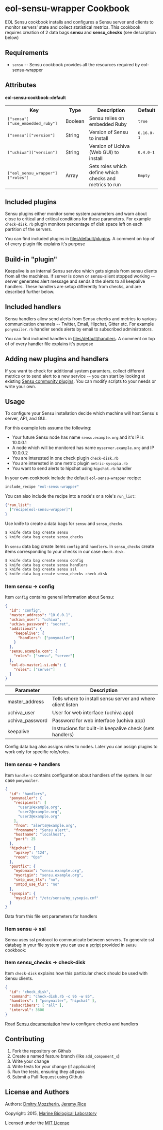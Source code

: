 eol-sensu-wrapper Cookbook
===========================

EOL Sensu cookbook installs and configures a Sensu server and clients to
monitor servers' state and collect statistical metrics. This cookbook requires
creation of  2 data bags **sensu** and **sensu_checks** (see description below)

Requirements
------------
- `sensu` -- Sensu cookbook provides all the resources required by
  eol-sensu-wrapper

Attributes
----------

#### eol-sensu-cookbook::default
<table>
  <tr>
    <th>Key</th>
    <th>Type</th>
    <th>Description</th>
    <th>Default</th>
  </tr>
  <tr>
    <td><tt>["sensu"]["use_embedded_ruby"]</tt></td>
    <td>Boolean</td>
    <td>Sensu relies on embedded Ruby</td>
    <td><tt>true</tt></td>
  </tr>
  <tr>
    <td><tt>["sensu"]["version"]</tt></td>
    <td>String</td>
    <td>Version of Sensu to install</td>
    <td><tt>0.16.0-1</tt></td>
  </tr>
  <tr>
    <td><tt>["uchiwa"]["version"]</tt></td>
    <td>String</td>
    <td>Version of Uchiva (Web GUI) to install</td>
    <td><tt>0.4.0-1</tt></td>
  </tr>
  <tr>
    <td><tt>["eol_sensu_wrapper"]["roles"]</tt></td>
    <td>Array</td>
    <td>Sets roles which define which checks and metrics to run</td>
    <td><tt>Empty</tt></td>
  </tr>
</table>

Included plugins
----------------

Sensu plugins either monitor some system parameters and warn about close to
critical and critical conditions for these parameters. For example
`check-disk.rb` plugin monitors percentage of disk space left on each partition
of the servers.

You can find included plugins in [files/default/plugins][1]. A comment on top
of of every plugin file explains it's purpose

Build-in "plugin"
-----------------

Keepalive is an internal Sensu service which gets signals from sensu clients
from all the machines. If server is down or sensu-slient stopped working --
server generates alert message and sends it the alerts to all keepalive
handlers. These handlers are setup differently from checks, and are described
further below.

Included handlers
-----------------

Sensu handlers allow send alerts from Sensu checks and metrics to various
communication channels -- Twitter, Email, Hipchat, Gitter etc. For example
`ponymailer.rb` handler sends alerts by email to subscribed administrators.

You can find included handlers in [files/default/handlers][2]. A comment on top
of of every handler file explains it's purpose

Adding new plugins and handlers
-------------------------------

If you want to check for additional system paramters, collect different metrics
or to send alert to a new service -- you can start by looking at existing
[Sensu community plugins][3]. You can modify scripts to your needs or write
your own.


Usage
-----

To configure your Sensu installation decide which machine will host Sensu's
server, API, and GUI.

For this example lets assume the following:

* Your future Sensu node has name `sensu.example.org` and it's IP is 10.0.0.1
* A node which will be monitored has name `myserver.example.org` and IP 10.0.0.2 
* You are interested in one check plugin `check-disk.rb`
* You are interested in one metric plugin `metric-sysopia.rb`
* You want to send alerts to hipchat using `hipchat.rb` handler

In your own cookbook include the default `eol-sensu-wrapper` recipe:

```ruby
include_recipe "eol-sensu-wrapper"
```
You can also include the recipe into a node's or a role's `run_list`:

```json
{"run_list": 
  ["recipe[eol-sensu-wrapper]"]
}
```

Use knife to create a data bags for `sensu` and `sensu_checks`.

```bash
$ knife data bag create sensu
$ knife data bag create sensu_checks
```

In `sensu` data bag create items `config` and `handlers`. In `sensu_checks`
create items corresponding to your checks in our case `check-disk`.

```bash
$ knife data bag create sensu config
$ knife data bag create sensu handlers
$ knife data bag create sensu ssl
$ knife data bag create sensu_checks check-disk
```

### Item sensu -> config

Item `config` contains general information about Sensu:

```json
{
  "id": "config",
  "master_address": "10.0.0.1",
  "uchiwa_user": "uchiwa",
  "uchiwa_password": "secret",
  "additional": {
    "keepalive": {
      "handlers": ["ponymailer"]
    }
  },
  "sensu.example.com": {
    "roles": ["sensu", "server"]
  },
  "eol-db-master1.si.edu": {
    "roles": ["server"]
  }
}
```
| Parameter      | Description                                                |
|----------------|------------------------------------------------------------|
| master_address | Tells where to install sensu server and where client listen|
| uchiva_user    | User for web interface (uchiva app)                        |
| uchiva_password| Password for web interface (uchiva app)                    |
| keepalive      | Instrucions for built-in keepalive check (sets handlers)   |

Config data bag also assigns roles to nodes. Later you can assign plugins to
work only for specific role/roles.

### Item sensu -> handlers

Item `handlers` contains configuration about handlers of the system. In our
case `ponymailer`.

```json
{
  "id": "handlers",
  "ponymailer": {
    "recipients": [
      "user1@example.org",
      "user2@example.org",
      "user3@example.org"
    ],
    "from": "alerts@example.org",
    "fromname": "Sensu alert",
    "hostname": "localhost",
    "port": 25
  },
  "hipchat": {
    "apikey": "124",
    "room": "Ops"
  },
  "postfix": {
    "mydomain": "sensu.example.org",
    "myorigin": "sensu.example.org",
    "smtp_use_tls": "no",
    "smtpd_use_tls": "no"
  },
  "sysopia": {
    "mysqlini": "/etc/sensu/my_sysopia.cnf"
  }
}
```
Data from this file set parameters for handlers

### Item sensu -> ssl

Sensu uses ssl protocol to communicate between servers. To generate ssl
databag in your file system you can use a [script][4] provided in `sensu`
cookbook: 

### Item sensu_checks -> check-disk

Item `check-disk` explains how this particular check should be used with 
Sensu clients.

```json
{
  "id": "check_disk",
  "command": "check-disk.rb -c 95 -w 85",
  "handlers": [ "ponymailer", "hipchat" ],
  "subscribers": [ "all" ],
  "interval": 3600
}
```
Read [Sensu documentation][5] how to configure checks and handlers

Contributing
------------
1. Fork the repository on Github
2. Create a named feature branch (like `add_component_x`)
3. Write your change
4. Write tests for your change (if applicable)
5. Run the tests, ensuring they all pass
6. Submit a Pull Request using Github

License and Authors
-------------------

Authors: [Dmitry Mozzherin][6], [Jeremy Rice][7]


Copyright: 2015, [Marine Biological Laboratory][8]

Licensed under the [MIT License][9]

[1]: https://github.com/EOL/eol-sensu-wrapper-cookbook/tree/master/files/default/plugins
[2]: https://github.com/EOL/eol-sensu-wrapper-cookbook/tree/master/files/default/handlers
[3]: https://github.com/sensu/sensu-community-plugins.git
[4]: https://github.com/sensu/sensu-chef/blob/master/examples/ssl/generate_databag.rb
[5]: http://sensuapp.org/docs
[6]: https://github.com/dimus
[7]: https://github.com/jrice
[8]: http://mbl.edu
[9]: https://github.com/EOL/eol-users-cookbook/blob/master/LICENSE
